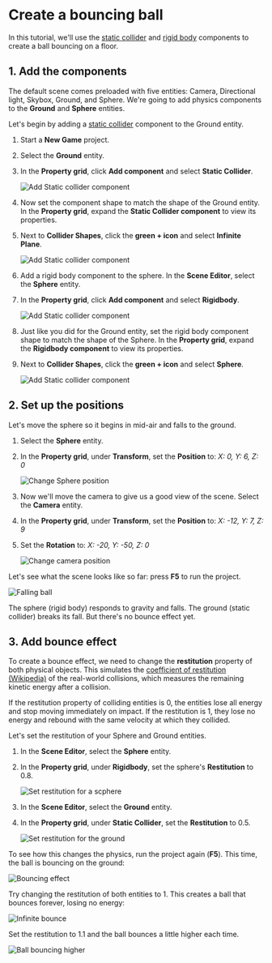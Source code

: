 # Create a bouncing ball

<div class="doc-incomplete"/>

In this tutorial, we'll use the [static collider](static-colliders.md) and [rigid body](rigid-bodies.md) components to create a ball bouncing on a floor.

## 1. Add the components

The default scene comes preloaded with five entities: Camera, Directional light, Skybox, Ground, and Sphere. We're going to add physics components to the **Ground** and **Sphere** entities.

Let's begin by adding a [static collider](static-colliders.md) component to the Ground entity.
   
1. Start a **New Game** project.

2. Select the **Ground** entity.

3. In the **Property grid**, click **Add component** and select **Static Collider**.

    ![Add Static collider component](media/physics-tutorials-create-a-bouncing-ball-add-collider-component.png)

4. Now set the component shape to match the shape of the Ground entity.
In the **Property grid**, expand the **Static Collider component** to view its properties.

5. Next to **Collider Shapes**, click the **green + icon** and select **Infinite Plane**.

    ![Add Static collider component](media/physics-tutorials-create-a-bouncing-ball-collider-shape.png)

6. Add a rigid body component to the sphere. In the **Scene Editor**, select the **Sphere** entity.

7. In the **Property grid**, click **Add component** and select **Rigidbody**.

    ![Add Static collider component](media/physics-tutorials-create-a-bouncing-ball-add-rigitbody-component.png)

8. Just like you did for the Ground entity, set the rigid body component shape to match the shape of the Sphere.
In the **Property grid**, expand the **Rigidbody component** to view its properties.

9. Next to **Collider Shapes**, click the **green + icon** and select **Sphere**.

     ![Add Static collider component](media/physics-tutorials-create-a-bouncing-ball-rigitbody-shape.png)

## 2. Set up the positions

Let's move the sphere so it begins in mid-air and falls to the ground.

1. Select the **Sphere** entity. 

2. In the **Property grid**, under **Transform**, set the **Position** to: _X: 0, Y: 6, Z: 0_

    ![Change Sphere position](media/physics-tutorials-create-a-bouncing-ball-change-sphere-position.png)

3. Now we'll move the camera to give us a good view of the scene. Select the **Camera** entity. 

4. In the **Property grid**, under **Transform**, set the **Position** to: _X: -12, Y: 7, Z: 9_

5. Set the **Rotation** to: _X: -20, Y: -50, Z: 0_

    ![Change camera position](media/physics-tutorials-create-a-bouncing-ball-change-camera-position.png)

Let's see what the scene looks like so far: press **F5** to run the project.

![Falling ball](media/physics-tutorials-create-a-bouncing-ball-falling-ball.gif)

The sphere (rigid body) responds to gravity and falls. The ground (static collider) breaks its fall. But there's no bounce effect yet.

## 3. Add bounce effect

To create a bounce effect, we need to change the **restitution** property of both physical objects.
This simulates the [coefficient of restitution (Wikipedia)](https://en.wikipedia.org/wiki/Coefficient_of_restitution) of the real-world collisions,
which measures the remaining kinetic energy after a collision.

If the restitution property of colliding entities is 0, the entities lose all energy and stop moving immediately on impact.
If the restitution is 1, they lose no energy and rebound with the same velocity at which they collided.

Let's set the restitution of your Sphere and Ground entities.

1. In the **Scene Editor**, select the **Sphere** entity.

2. In the **Property grid**, under **Rigidbody**, set the sphere's **Restitution** to 0.8.

    ![Set restitution for a scphere](media/physics-tutorials-create-a-bouncing-ball-restitution-of-a-sphere.png)

3. In the **Scene Editor**, select the **Ground** entity.

4. In the **Property grid**, under **Static Collider**, set the **Restitution** to 0.5.

    ![Set restitution for the ground](media/physics-tutorials-create-a-bouncing-ball-restitution-of-the-ground.png)

To see how this changes the physics, run the project again (**F5**). This time, the ball is bouncing on the ground:

![Bouncing effect](media/physics-tutorials-create-a-bouncing-ball-falling-and-bouncing-ball.gif)

Try changing the restitution of both entities to 1. This creates a ball that bounces forever, losing no energy:

![Infinite bounce](media/physics-tutorials-create-a-bouncing-ball-infinitely-bouncing-ball.gif)

Set the restitution to 1.1 and the ball bounces a little higher each time.

![Ball bouncing higher](media/physics-tutorials-create-a-bouncing-ball-higher-and-higher.gif)